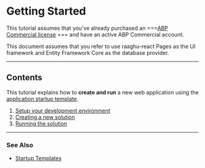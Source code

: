 # Getting Started

This tutorial assumes that you've already purchased an ===[ABP Commercial license](https://commercial.abp.io/pricing) === and have an active ABP Commercial account.

This document assumes that you refer to use raaghu-react Pages as the UI framework and Entity Framework Core as the database provider.

---

## Contents

This tutorial explains how to **create and run** a new web application using the [application startup template](Application-Templates.html).

1. [Setup your development environment](Setup-Your-Development-Environment.md)
2. [Creating a new solution](Creating-A-New-Solution.md)
3. [Running the solution](Running-The-Solution.md)

---

### See Also

- [Startup Templates](Startup-Template.md)
